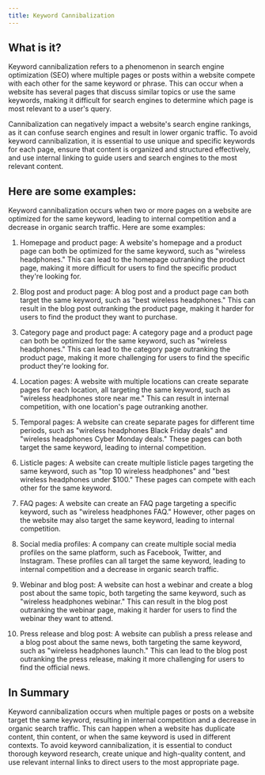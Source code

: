 ```yaml
---
title: Keyword Cannibalization
---
```




## What is it?

Keyword cannibalization refers to a phenomenon in search engine optimization (SEO) where multiple pages or posts within a website compete with each other for the same keyword or phrase. This can occur when a website has several pages that discuss similar topics or use the same keywords, making it difficult for search engines to determine which page is most relevant to a user's query.

Cannibalization can negatively impact a website's search engine rankings, as it can confuse search engines and result in lower organic traffic. To avoid keyword cannibalization, it is essential to use unique and specific keywords for each page, ensure that content is organized and structured effectively, and use internal linking to guide users and search engines to the most relevant content.

## Here are some examples:

Keyword cannibalization occurs when two or more pages on a website are optimized for the same keyword, leading to internal competition and a decrease in organic search traffic. Here are some examples:

1. Homepage and product page: A website's homepage and a product page can both be optimized for the same keyword, such as "wireless headphones." This can lead to the homepage outranking the product page, making it more difficult for users to find the specific product they're looking for.

2. Blog post and product page: A blog post and a product page can both target the same keyword, such as "best wireless headphones." This can result in the blog post outranking the product page, making it harder for users to find the product they want to purchase.

3. Category page and product page: A category page and a product page can both be optimized for the same keyword, such as "wireless headphones." This can lead to the category page outranking the product page, making it more challenging for users to find the specific product they're looking for.

4. Location pages: A website with multiple locations can create separate pages for each location, all targeting the same keyword, such as "wireless headphones store near me." This can result in internal competition, with one location's page outranking another.

5. Temporal pages: A website can create separate pages for different time periods, such as "wireless headphones Black Friday deals" and "wireless headphones Cyber Monday deals." These pages can both target the same keyword, leading to internal competition.

6. Listicle pages: A website can create multiple listicle pages targeting the same keyword, such as "top 10 wireless headphones" and "best wireless headphones under $100." These pages can compete with each other for the same keyword.

7. FAQ pages: A website can create an FAQ page targeting a specific keyword, such as "wireless headphones FAQ." However, other pages on the website may also target the same keyword, leading to internal competition.

8. Social media profiles: A company can create multiple social media profiles on the same platform, such as Facebook, Twitter, and Instagram. These profiles can all target the same keyword, leading to internal competition and a decrease in organic search traffic.

9. Webinar and blog post: A website can host a webinar and create a blog post about the same topic, both targeting the same keyword, such as "wireless headphones webinar." This can result in the blog post outranking the webinar page, making it harder for users to find the webinar they want to attend.

10. Press release and blog post: A website can publish a press release and a blog post about the same news, both targeting the same keyword, such as "wireless headphones launch." This can lead to the blog post outranking the press release, making it more challenging for users to find the official news.

## In Summary

Keyword cannibalization occurs when multiple pages or posts on a website target the same keyword, resulting in internal competition and a decrease in organic search traffic. This can happen when a website has duplicate content, thin content, or when the same keyword is used in different contexts. To avoid keyword cannibalization, it is essential to conduct thorough keyword research, create unique and high-quality content, and use relevant internal links to direct users to the most appropriate page.